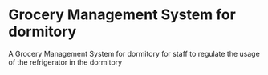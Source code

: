 # Grocery Management System for dormitory
 A Grocery Management System for dormitory for staff to regulate the usage of the refrigerator in the dormitory
